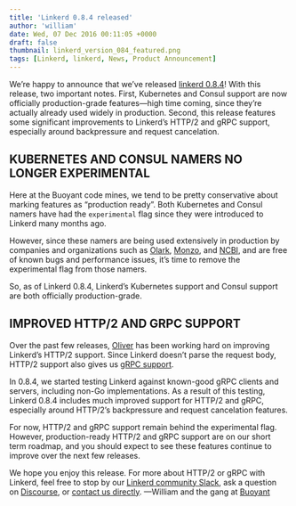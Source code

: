 ```yaml
---
title: 'Linkerd 0.8.4 released'
author: 'william'
date: Wed, 07 Dec 2016 00:11:05 +0000
draft: false
thumbnail: linkerd_version_084_featured.png
tags: [Linkerd, linkerd, News, Product Announcement]
---
```


We’re happy to announce that we’ve released [linkerd
0.8.4](http://github.com/linkerd/linkerd/releases/tag/0.8.4)! With this release,
two important notes. First, Kubernetes and Consul support are now officially
production-grade features—high time coming, since they’re actually already used
widely in production. Second, this release features some significant
improvements to Linkerd’s HTTP/2 and gRPC support, especially around
backpressure and request cancelation.

## KUBERNETES AND CONSUL NAMERS NO LONGER EXPERIMENTAL

Here at the Buoyant code mines, we tend to be pretty conservative about marking
features as “production ready”. Both Kubernetes and Consul namers have had the
`experimental` flag since they were introduced to Linkerd many months ago.

However, since these namers are being used extensively in production by
companies and organizations such
as [Olark](http://olark.com/), [Monzo](http://monzo.com/),
and [NCBI](https://www.ncbi.nlm.nih.gov/), and are free of known bugs and
performance issues, it’s time to remove the experimental flag from those namers.

So, as of Linkerd 0.8.4, Linkerd’s Kubernetes support and Consul support are
both officially production-grade.

## IMPROVED HTTP/2 AND GRPC SUPPORT

Over the past few releases, [Oliver](http://twitter.com/olix0r) has been working
hard on improving Linkerd’s HTTP/2 support. Since Linkerd doesn’t parse the
request body, HTTP/2 support also gives us [gRPC
support](https://linkerd.io/features/grpc/).

In 0.8.4, we started testing Linkerd against known-good gRPC clients and
servers, including non-Go implementations. As a result of this testing, Linkerd
0.8.4 includes much improved support for HTTP/2 and gRPC, especially around
HTTP/2’s backpressure and request cancelation features.

For now, HTTP/2 and gRPC support remain behind the experimental flag. However,
production-ready HTTP/2 and gRPC support are on our short term roadmap, and you
should expect to see these features continue to improve over the next few
releases.

We hope you enjoy this release. For more about HTTP/2 or gRPC with Linkerd, feel
free to stop by our [Linkerd community Slack](http://slack.linkerd.io/), ask a
question on [Discourse](https://discourse.linkerd.io), or [contact us
directly](https://linkerd.io/overview/help/). —William and the gang
at [Buoyant](https://buoyant.io/)
